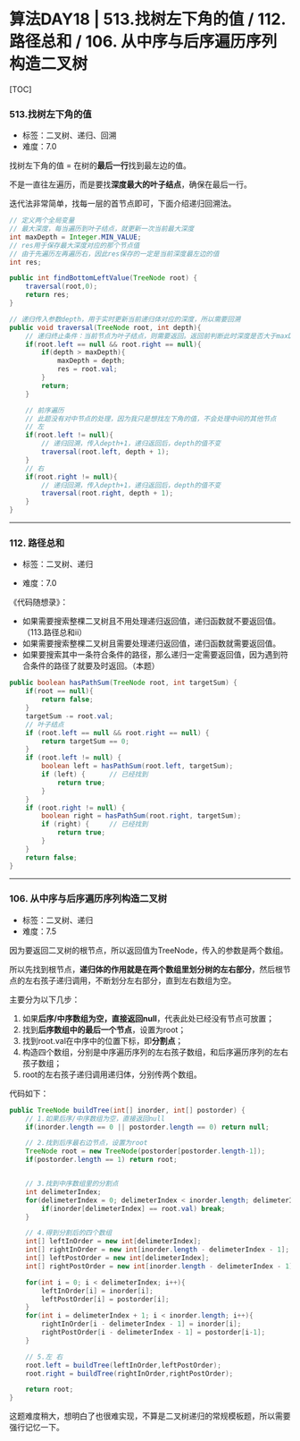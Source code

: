 # 算法DAY18 | 513.找树左下角的值 / 112.路径总和 / 106. 从中序与后序遍历序列构造二叉树

[TOC]

### 513.找树左下角的值

- 标签：二叉树、递归、回溯
- 难度：7.0

找树左下角的值 = 在树的**最后一行**找到最左边的值。

不是一直往左遍历，而是要找**深度最大的叶子结点**，确保在最后一行。

迭代法非常简单，找每一层的首节点即可，下面介绍递归回溯法。

```java
// 定义两个全局变量
// 最大深度，每当遍历到叶子结点，就更新一次当前最大深度
int maxDepth = Integer.MIN_VALUE;
// res用于保存最大深度对应的那个节点值
// 由于先遍历左再遍历右，因此res保存的一定是当前深度最左边的值
int res;

public int findBottomLeftValue(TreeNode root) {
    traversal(root,0);
    return res;
}

// 递归传入参数depth，用于实时更新当前递归体对应的深度，所以需要回溯
public void traversal(TreeNode root, int depth){
    // 递归终止条件：当前节点为叶子结点，则需要返回。返回前判断此时深度是否大于maxDepth
    if(root.left == null && root.right == null){
        if(depth > maxDepth){
            maxDepth = depth;
            res = root.val;
        }
        return;
    }

    // 前序遍历
    // 此题没有对中节点的处理，因为我只是想找左下角的值，不会处理中间的其他节点
    // 左
    if(root.left != null){
        // 递归回溯，传入depth+1，递归返回后，depth的值不变
        traversal(root.left, depth + 1);
    }
    // 右
    if(root.right != null){
        // 递归回溯，传入depth+1，递归返回后，depth的值不变
        traversal(root.right, depth + 1);
    }
}
```

---

###  112. 路径总和

- 标签：二叉树、递归

- 难度：7.0

  

《代码随想录》：

- 如果需要搜索整棵二叉树且不用处理递归返回值，递归函数就不要返回值。（113.路径总和ii）
- 如果需要搜索整棵二叉树且需要处理递归返回值，递归函数就需要返回值。 
- 如果要搜索其中一条符合条件的路径，那么递归一定需要返回值，因为遇到符合条件的路径了就要及时返回。（本题）



```java
public boolean hasPathSum(TreeNode root, int targetSum) {
    if(root == null){
        return false;
    }
    targetSum -= root.val;
    // 叶子结点
    if (root.left == null && root.right == null) {
        return targetSum == 0;
    }
    if (root.left != null) {
        boolean left = hasPathSum(root.left, targetSum);
        if (left) {      // 已经找到
            return true;
        }
    }
    if (root.right != null) {
        boolean right = hasPathSum(root.right, targetSum);
        if (right) {     // 已经找到
            return true;
        }
    }
    return false;
}
```

---

### 106. 从中序与后序遍历序列构造二叉树

- 标签：二叉树、递归
- 难度：7.5

因为要返回二叉树的根节点，所以返回值为TreeNode，传入的参数是两个数组。

所以先找到根节点，**递归体的作用就是在两个数组里划分树的左右部分**，然后根节点的左右孩子递归调用，不断划分左右部分，直到左右数组为空。



主要分为以下几步：

1. 如果**后序/中序数组为空，直接返回null**，代表此处已经没有节点可放置；
2. 找到**后序数组中的最后一个节点**，设置为root；
3. 找到root.val在中序中的位置下标，即**分割点**；
4. 构造四个数组，分别是中序遍历序列的左右孩子数组，和后序遍历序列的左右孩子数组；
5. root的左右孩子递归调用递归体，分别传两个数组。

代码如下：

```java
public TreeNode buildTree(int[] inorder, int[] postorder) {
    // 1.如果后序/中序数组为空，直接返回null
    if(inorder.length == 0 || postorder.length == 0) return null;

    // 2.找到后序最右边节点，设置为root
    TreeNode root = new TreeNode(postorder[postorder.length-1]);
    if(postorder.length == 1) return root;


    // 3.找到中序数组里的分割点
    int delimeterIndex;
    for(delimeterIndex = 0; delimeterIndex < inorder.length; delimeterIndex++){
        if(inorder[delimeterIndex] == root.val) break;
    }

    // 4.得到分割后的四个数组
    int[] leftInOrder = new int[delimeterIndex];
    int[] rightInOrder = new int[inorder.length - delimeterIndex - 1];
    int[] leftPostOrder = new int[delimeterIndex];
    int[] rightPostOrder = new int[inorder.length - delimeterIndex - 1];

    for(int i = 0; i < delimeterIndex; i++){
        leftInOrder[i] = inorder[i];
        leftPostOrder[i] = postorder[i];
    }
    for(int i = delimeterIndex + 1; i < inorder.length; i++){
        rightInOrder[i - delimeterIndex - 1] = inorder[i];
        rightPostOrder[i - delimeterIndex - 1] = postorder[i-1];
    }

    // 5.左 右
    root.left = buildTree(leftInOrder,leftPostOrder);
    root.right = buildTree(rightInOrder,rightPostOrder);

    return root;
}
```

这题难度稍大，想明白了也很难实现，不算是二叉树递归的常规模板题，所以需要强行记忆一下。